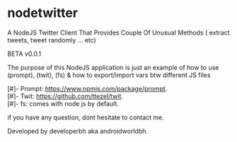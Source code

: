 # nodetwitter
A NodeJS Twitter Client That Provides Couple Of Unusual Methods ( extract tweets, tweet randomly ... etc)


BETA v0.0.1

The purpose of this NodeJS application is just an example of how to use (prompt), (twit), (fs) & how to export/import vars btw different JS files

[#]- Prompt: https://www.npmjs.com/package/prompt. <br />
[#]- Twit: https://github.com/ttezel/twit. <br />
[#]- fs: comes with node js by default. <br />

if you have any question, dont hesitate to contact me.

Developed by developerbh aka androidworldbh.
